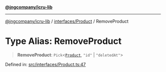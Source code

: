 [**@jngcompany/icru-lib**](../../../README.md)

***

[@jngcompany/icru-lib](../../../README.md) / [interfaces/Product](../README.md) / RemoveProduct

# Type Alias: RemoveProduct

> **RemoveProduct**: `Pick`\<[`Product`](../interfaces/Product.md), `"id"` \| `"deletedAt"`\>

Defined in: [src/interfaces/Product.ts:47](https://github.com/jngcompany/icru-lib/blob/d3a4d9c24074b22f396121b6f6d7c5106c66ae75/src/interfaces/Product.ts#L47)
